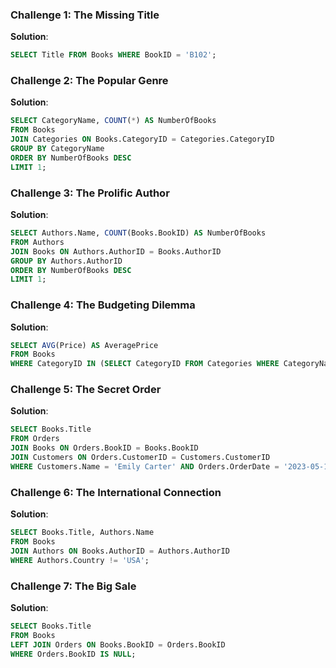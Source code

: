 ### Challenge 1: The Missing Title

**Solution**:

```sql
SELECT Title FROM Books WHERE BookID = 'B102';
```

### Challenge 2: The Popular Genre

**Solution**:

```sql
SELECT CategoryName, COUNT(*) AS NumberOfBooks
FROM Books
JOIN Categories ON Books.CategoryID = Categories.CategoryID
GROUP BY CategoryName
ORDER BY NumberOfBooks DESC
LIMIT 1;
```

### Challenge 3: The Prolific Author

**Solution**:

```sql
SELECT Authors.Name, COUNT(Books.BookID) AS NumberOfBooks
FROM Authors
JOIN Books ON Authors.AuthorID = Books.AuthorID
GROUP BY Authors.AuthorID
ORDER BY NumberOfBooks DESC
LIMIT 1;
```

### Challenge 4: The Budgeting Dilemma

**Solution**:

```sql
SELECT AVG(Price) AS AveragePrice
FROM Books
WHERE CategoryID IN (SELECT CategoryID FROM Categories WHERE CategoryName = 'Adventure');
```

### Challenge 5: The Secret Order

**Solution**:

```sql
SELECT Books.Title
FROM Orders
JOIN Books ON Orders.BookID = Books.BookID
JOIN Customers ON Orders.CustomerID = Customers.CustomerID
WHERE Customers.Name = 'Emily Carter' AND Orders.OrderDate = '2023-05-15';
```

### Challenge 6: The International Connection

**Solution**:

```sql
SELECT Books.Title, Authors.Name
FROM Books
JOIN Authors ON Books.AuthorID = Authors.AuthorID
WHERE Authors.Country != 'USA';
```

### Challenge 7: The Big Sale

**Solution**:

```sql
SELECT Books.Title
FROM Books
LEFT JOIN Orders ON Books.BookID = Orders.BookID
WHERE Orders.BookID IS NULL;
```
